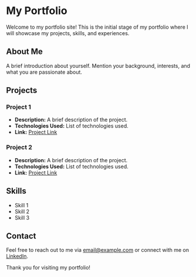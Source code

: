 # My Portfolio

Welcome to my portfolio site! This is the initial stage of my portfolio where I will showcase my projects, skills, and experiences.

## About Me

A brief introduction about yourself. Mention your background, interests, and what you are passionate about.

## Projects

### Project 1

- **Description:** A brief description of the project.
- **Technologies Used:** List of technologies used.
- **Link:** [Project Link](#)

### Project 2

- **Description:** A brief description of the project.
- **Technologies Used:** List of technologies used.
- **Link:** [Project Link](#)

## Skills

- Skill 1
- Skill 2
- Skill 3

## Contact

Feel free to reach out to me via [email@example.com](mailto:email@example.com) or connect with me on [LinkedIn](#).

Thank you for visiting my portfolio!
